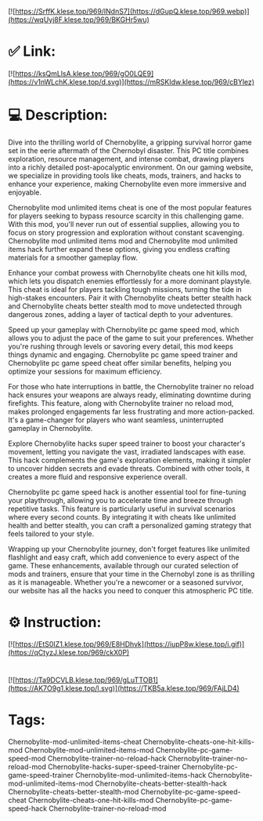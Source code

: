 [![https://SrffK.klese.top/969/lNdnS7](https://dGupQ.klese.top/969.webp)](https://wqUyj8F.klese.top/969/BKGHr5wu)
# ✅ Link:
[![https://ksQmLlsA.klese.top/969/gO0LQE9](https://v1nWLchK.klese.top/d.svg)](https://mRSKIdw.klese.top/969/cBYlez)
# 💻 Description:
Dive into the thrilling world of Chernobylite, a gripping survival horror game set in the eerie aftermath of the Chernobyl disaster. This PC title combines exploration, resource management, and intense combat, drawing players into a richly detailed post-apocalyptic environment. On our gaming website, we specialize in providing tools like cheats, mods, trainers, and hacks to enhance your experience, making Chernobylite even more immersive and enjoyable.



Chernobylite mod unlimited items cheat is one of the most popular features for players seeking to bypass resource scarcity in this challenging game. With this mod, you'll never run out of essential supplies, allowing you to focus on story progression and exploration without constant scavenging. Chernobylite mod unlimited items mod and Chernobylite mod unlimited items hack further expand these options, giving you endless crafting materials for a smoother gameplay flow.



Enhance your combat prowess with Chernobylite cheats one hit kills mod, which lets you dispatch enemies effortlessly for a more dominant playstyle. This cheat is ideal for players tackling tough missions, turning the tide in high-stakes encounters. Pair it with Chernobylite cheats better stealth hack and Chernobylite cheats better stealth mod to move undetected through dangerous zones, adding a layer of tactical depth to your adventures.



Speed up your gameplay with Chernobylite pc game speed mod, which allows you to adjust the pace of the game to suit your preferences. Whether you're rushing through levels or savoring every detail, this mod keeps things dynamic and engaging. Chernobylite pc game speed trainer and Chernobylite pc game speed cheat offer similar benefits, helping you optimize your sessions for maximum efficiency.



For those who hate interruptions in battle, the Chernobylite trainer no reload hack ensures your weapons are always ready, eliminating downtime during firefights. This feature, along with Chernobylite trainer no reload mod, makes prolonged engagements far less frustrating and more action-packed. It's a game-changer for players who want seamless, uninterrupted gameplay in Chernobylite.



Explore Chernobylite hacks super speed trainer to boost your character's movement, letting you navigate the vast, irradiated landscapes with ease. This hack complements the game's exploration elements, making it simpler to uncover hidden secrets and evade threats. Combined with other tools, it creates a more fluid and responsive experience overall.



Chernobylite pc game speed hack is another essential tool for fine-tuning your playthrough, allowing you to accelerate time and breeze through repetitive tasks. This feature is particularly useful in survival scenarios where every second counts. By integrating it with cheats like unlimited health and better stealth, you can craft a personalized gaming strategy that feels tailored to your style.



Wrapping up your Chernobylite journey, don't forget features like unlimited flashlight and easy craft, which add convenience to every aspect of the game. These enhancements, available through our curated selection of mods and trainers, ensure that your time in the Chernobyl zone is as thrilling as it is manageable. Whether you're a newcomer or a seasoned survivor, our website has all the hacks you need to conquer this atmospheric PC title.

# ⚙️ Instruction:
[![https://EtS0IZ1.klese.top/969/E8HDhvk](https://iupP8w.klese.top/i.gif)](https://qCtyzJ.klese.top/969/ckX0P)
#
[![https://Ta9DCVLB.klese.top/969/gLuTTOB1](https://AK7O9g1.klese.top/l.svg)](https://TKB5a.klese.top/969/FAjLD4)
# Tags:
Chernobylite-mod-unlimited-items-cheat Chernobylite-cheats-one-hit-kills-mod Chernobylite-mod-unlimited-items-mod Chernobylite-pc-game-speed-mod Chernobylite-trainer-no-reload-hack Chernobylite-trainer-no-reload-mod Chernobylite-hacks-super-speed-trainer Chernobylite-pc-game-speed-trainer Chernobylite-mod-unlimited-items-hack Chernobylite-mod-unlimited-items-mod Chernobylite-cheats-better-stealth-hack Chernobylite-cheats-better-stealth-mod Chernobylite-pc-game-speed-cheat Chernobylite-cheats-one-hit-kills-mod Chernobylite-pc-game-speed-hack Chernobylite-trainer-no-reload-mod






